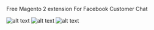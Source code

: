 Free Magento 2 extension For Facebook Customer Chat

![alt text](https://www.magextensions.io/wp-content/uploads/2018/04/Schermafdruk-van-2018-04-21-18-07-27.png)
![alt text](https://www.magextensions.io/wp-content/uploads/2018/04/Schermafdruk-van-2018-04-23-14-19-57.png)
![alt text](https://www.magextensions.io/wp-content/uploads/2018/04/Schermafdruk-van-2018-04-23-14-20-24.png)